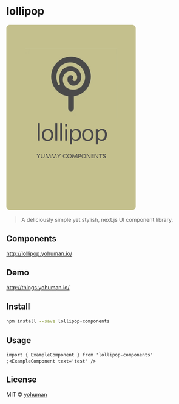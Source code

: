 # lollipop

![logo](https://github.com/yohuman/lollipop/blob/main/logo.png?raw=true)

> A deliciously simple yet stylish, next.js UI component library.

## Components

http://lollipop.yohuman.io/

## Demo

http://things.yohuman.io/

## Install

```bash
npm install --save lollipop-components
```

## Usage

```tsx
import { ExampleComponent } from 'lollipop-components'
;<ExampleComponent text='test' />
```

## License

MIT © [yohuman](https://github.com/yohuman)
